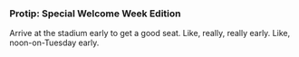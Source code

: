 ### Protip: Special Welcome Week Edition

Arrive at the stadium early to get a good seat. Like, really, really early.
Like, noon-on-Tuesday early. 
